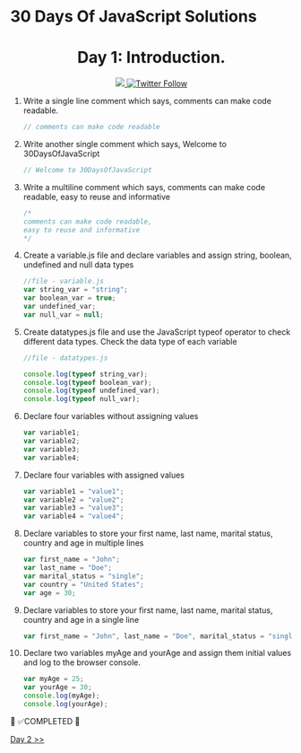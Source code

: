 # 30 Days Of JavaScript Solutions

<div align="center">
  <h1> Day 1: Introduction.</h1>
  <a class="header-badge" target="_blank" href="https://www.linkedin.com/in/manthan-ankolekar-597b07a8/">
  <img src="https://img.shields.io/badge/style--5eba00.svg?label=LinkedIn&logo=linkedin&style=social">
  </a>
  <a class="header-badge" target="_blank" href="https://twitter.com/manthan_ank">
  <img alt="Twitter Follow" src="https://img.shields.io/twitter/follow/manthan_ank?style=social">
  </a>
</div>

1. Write a single line comment which says, comments can make code readable.

    ```javascript
    // comments can make code readable
    ```

2. Write another single comment which says, Welcome to 30DaysOfJavaScript

    ```javascript
    // Welcome to 30DaysOfJavaScript
    ```

3. Write a multiline comment which says, comments can make code readable, easy to reuse and informative

    ```javascript
    /*
    comments can make code readable,
    easy to reuse and informative
    */
    ```

4. Create a variable.js file and declare variables and assign string, boolean, undefined and null data types

    ```javascript
    //file - variable.js
    var string_var = "string";
    var boolean_var = true;
    var undefined_var;
    var null_var = null;
    ```

5. Create datatypes.js file and use the JavaScript typeof operator to check different data types. Check the data type of each variable

    ```javascript
    //file - datatypes.js

    console.log(typeof string_var);
    console.log(typeof boolean_var);
    console.log(typeof undefined_var);
    console.log(typeof null_var);
    ```

6. Declare four variables without assigning values

    ```javascript
    var variable1;
    var variable2;
    var variable3;
    var variable4;
    ```

7. Declare four variables with assigned values

    ```javascript
    var variable1 = "value1";
    var variable2 = "value2";
    var variable3 = "value3";
    var variable4 = "value4";
    ```

8. Declare variables to store your first name, last name, marital status, country and age in multiple lines

    ```javascript
    var first_name = "John";
    var last_name = "Doe";
    var marital_status = "single";
    var country = "United States";
    var age = 30;
    ```

9. Declare variables to store your first name, last name, marital status, country and age in a single line

    ```javascript
    var first_name = "John", last_name = "Doe", marital_status = "single", country = "United States", age = 30;
    ```

10. Declare two variables myAge and yourAge and assign them initial values and log to the browser console.

    ```javascript
    var myAge = 25;
    var yourAge = 30;
    console.log(myAge);
    console.log(yourAge);
    ```

🎉 ✅COMPLETED 🎉

[Day 2 >>](./Day2/Day2.md)
